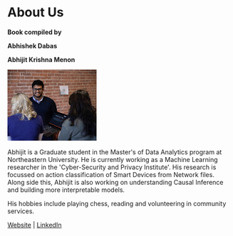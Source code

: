 # About Us

**Book compiled by** 

**Abhishek Dabas** 

**Abhijit Krishna Menon**        

![](.gitbook/assets/abhijit.png)

Abhijit is a Graduate student in the Master's of Data Analytics program at Northeastern University. He is currently working 
as a Machine Learning researcher in the 'Cyber-Security and Privacy Institute'. His research is focussed on action classification of 
Smart Devices from Network files. Along side this, Abhijit is also working on understanding Causal Inference and building more interpretable models.

His hobbies include playing chess, reading and volunteering in community services. 

[Website](https://www.abhijitkmenon.com/) |  [LinkedIn](https://www.linkedin.com/in/abhijit-krishna-menon/)



